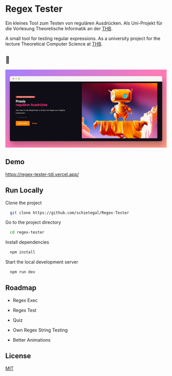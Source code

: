 # Regex Tester

Ein kleines Tool zum Testen von regulären Ausdrücken. Als Uni-Projekt für die Vorlesung Theoretische Informatik an der [THB](https://www.th-brandenburg.de/startseite/).

A small tool for testing regular expressions. As a university project for the lecture Theoretical Computer Science at [THB](https://www.th-brandenburg.de/startseite/).

## 📸

![Regex-Test Screenshot](/src/lib/assets/screen.jpg?raw=true)

## Demo

https://regex-tester-tdi.vercel.app/

## Run Locally

Clone the project

```bash
  git clone https://github.com/schietegal/Regex-Tester
```

Go to the project directory

```bash
  cd regex-tester
```

Install dependencies

```bash
  npm install
```

Start the local development server

```bash
  npm run dev
```

## Roadmap

- Regex Exec

- Regex Test

- Quiz

- Own Regex String Testing

- Better Animations

## License

[MIT](https://choosealicense.com/licenses/mit/)
